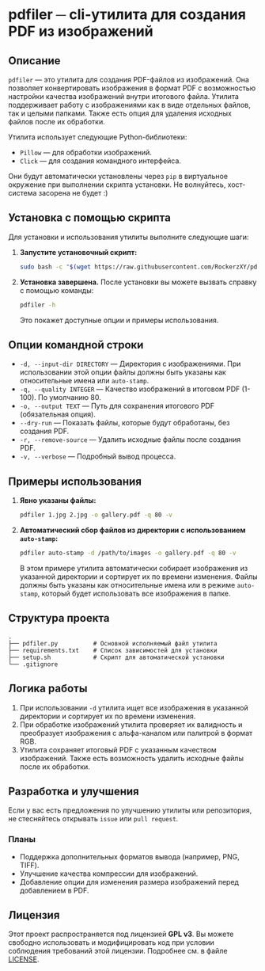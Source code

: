 # pdfiler ─ cli-утилита для создания PDF из изображений

## Описание
`pdfiler` — это утилита для создания PDF-файлов из изображений. Она позволяет конвертировать изображения в формат PDF с возможностью настройки качества изображений внутри итогового файла. Утилита поддерживает работу с изображениями как в виде отдельных файлов, так и целыми папками. Также есть опция для удаления исходных файлов после их обработки.

Утилита использует следующие Python-библиотеки:
- `Pillow` — для обработки изображений.
- `Click` — для создания командного интерфейса.

Они будут автоматически установлены через `pip` в виртуальное окружение при выполнении скрипта установки. Не волнуйтесь, хост-система засорена не будет :)

## Установка с помощью скрипта
Для установки и использования утилиты выполните следующие шаги:

1. **Запустите установочный скрипт:**
    ```sh
    sudo bash -c "$(wget https://raw.githubusercontent.com/RockerzXY/pdfiler/refs/heads/master/setup.sh -O -)"
    ```

2. **Установка завершена.** 
   После установки вы можете вызвать справку с помощью команды:
    ```sh
    pdfiler -h
    ```

   Это покажет доступные опции и примеры использования.

## Опции командной строки
- `-d, --input-dir DIRECTORY` — Директория с изображениями. При использовании этой опции файлы должны быть указаны как относительные имена или `auto-stamp`.
- `-q, --quality INTEGER` — Качество изображений в итоговом PDF (1-100). По умолчанию 80.
- `-o, --output TEXT` — Путь для сохранения итогового PDF (обязательная опция).
- `--dry-run` — Показать файлы, которые будут обработаны, без создания PDF.
- `-r, --remove-source` — Удалить исходные файлы после создания PDF.
- `-v, --verbose` — Подробный вывод процесса.

## Примеры использования

1. **Явно указаны файлы:**
    ```sh
    pdfiler 1.jpg 2.jpg -o gallery.pdf -q 80 -v
    ```

2. **Автоматический сбор файлов из директории с использованием `auto-stamp`:**
    ```sh
    pdfiler auto-stamp -d /path/to/images -o gallery.pdf -q 80 -v
    ```

   В этом примере утилита автоматически собирает изображения из указанной директории и сортирует их по времени изменения. Файлы должны быть указаны как относительные имена или в режиме `auto-stamp`, который будет использовать все изображения в папке.

## Структура проекта

```
.
├── pdfiler.py          # Основной исполняемый файл утилита
├── requirements.txt    # Список зависимостей для установки
├── setup.sh            # Скрипт для автоматической установки
└── .gitignore
```


## Логика работы

1. При использовании `-d` утилита ищет все изображения в указанной директории и сортирует их по времени изменения.
2. При обработке изображений утилита проверяет их валидность и преобразует изображения с альфа-каналом или палитрой в формат RGB.
3. Утилита сохраняет итоговый PDF с указанным качеством изображений. Также есть возможность удалить исходные файлы после их обработки.

## Разработка и улучшения

Если у вас есть предложения по улучшению утилиты или репозитория, не стесняйтесь открывать `issue` или `pull request`.

### Планы
- Поддержка дополнительных форматов вывода (например, PNG, TIFF).
- Улучшение качества компрессии для изображений.
- Добавление опции для изменения размера изображений перед добавлением в PDF.

## Лицензия
Этот проект распространяется под лицензией **GPL v3**. Вы можете свободно использовать и модифицировать код при условии соблюдения требований этой лицензии. Подробнее см. в файле [LICENSE](LICENSE).
